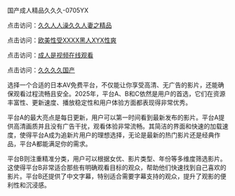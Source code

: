 国产成人精品久久久-0705YX

点击访问：<a href="https://fdhf-454.pages.dev/">久久人人澡久久人妻之精品</a>

点击访问：<a href="https://bered.pages.dev/">欧美性受XXXX黑人XYX性爽</a>

点击访问：<a href="https://rtj-3zo.pages.dev/">成人是视频在线观看</a>

点击访问：<a href="https://vassv.pages.dev/">久久久久国产</a>

选择一个合适的日本AV免费平台，不仅能让你享受高清、无广告的影片，还能确保观看过程流畅且安全。2025年，平台A、B和C依然是用户的首选，它们在资源丰富性、更新速度、播放稳定性和用户体验方面都表现得非常优秀。

平台A的最大亮点是每日更新，用户可以第一时间看到最新发布的影片。平台A提供高清画质并且没有广告干扰，观看体验非常流畅。其简洁的界面和快速的加载速度，使得平台A成为追新片用户的理想选择，无论是最新的热门影片还是经典作品，平台A都能满足你的需求。

平台B则注重精准分类，用户可以根据女优、影片类型、年份等多维度筛选影片。这使得平台B非常适合那些有明确观看目标的观众，帮助他们快速找到自己喜欢的影片。平台B还提供了中文字幕，特别适合需要字幕支持的观众，提升了观影的便利性和沉浸感。

<span style="display:none;">[Canonical link](https://github.com/chin20250705/chin20250705 ）</span>
